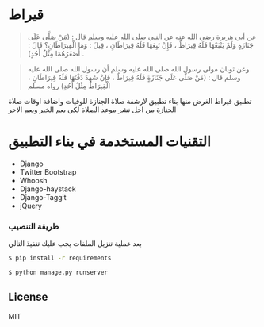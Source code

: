 # قيراط

> عن أبي هريرة رضي الله عنه عن النبي صلى الله عليه وسلم قال : (مَنْ صَلَّى عَلَى جَنَازَةٍ وَلَمْ يَتْبَعْهَا فَلَهُ قِيرَاطٌ ، فَإِنْ تَبِعَهَا فَلَهُ قِيرَاطَانِ ، قِيلَ : وَمَا الْقِيرَاطَانِ؟ قَالَ : أَصْغَرُهُمَا مِثْلُ أُحُدٍ) .

> وعن ثوبان مولى رسول الله صلى الله عليه وسلم أن رسول الله صلى الله عليه وسلم قال : (مَنْ صَلَّى عَلَى جَنَازَةٍ فَلَهُ قِيرَاطٌ ، فَإِنْ شَهِدَ دَفْنَهَا فَلَهُ قِيرَاطَانِ ، الْقِيرَاطُ مِثْلُ أُحُدٍ) رواه مسلم

 تطبيق قيراط الغرض منها بناء تطبيق ﻻرشفة صلاة الجنازة للوفيات واضافة اوقات صلاة الجنازة من اجل نشر موعد الصلاة لكي يعم الخبر ويعم اﻻجر


# التقنيات المستخدمة في بناء التطبيق

- Django
- Twitter Bootstrap
- Whoosh
- Django-haystack
- Django-Taggit
- jQuery


### طريقة التنصيب
بعد عملية تنزيل الملفات يجب عليك تنفيذ التالي

```sh
$ pip install -r requirements
```

```sh
$ python manage.py runserver
```


License
----
MIT

